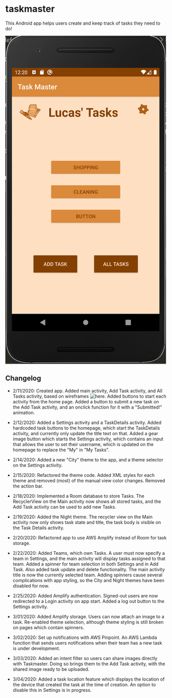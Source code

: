 # taskmaster
This Android app helps users create and keep track of tasks they need to do!

![Home page](./screenshots/ss_homepagev2.PNG)

## Changelog
- 2/11/2020: Created app. Added main activity, Add Task activity, and All Tasks activity, based on wireframes ![here](./assets). Added buttons to start each activity from the home page. Added a button to submit a new task on the Add Task activity, and an onclick function for it with a "Submitted!" animation.

- 2/12/2020: Added a Settings activity and a TaskDetails activity. Added hardcoded task buttons to the homepage, which start the TaskDetails activity, and currently only update the title text on that. Added a gear image button which starts the Settings activity, which contains an input that allows the user to set their username, which is updated on the homepage to replace the "My" in "My Tasks".

- 2/14/2020: Added a new "City" theme to the app, and a theme selector on the Settings activity.

- 2/15/2020: Refactored the theme code. Added XML styles for each theme and removed (most) of the manual view color changes. Removed the action bar.

- 2/18/2020: Implemented a Room database to store Tasks. The RecyclerView on the Main activity now shows all stored tasks, and the Add Task activity can be used to add new Tasks.

- 2/19/2020: Added the Night theme. The recycler view on the Main activity now only shows task state and title, the task body is visible on the Task Details activity.

- 2/20/2020: Refactored app to use AWS Amplify instead of Room for task storage.

- 2/22/2020: Added Teams, which own Tasks. A user must now specify a team in Settings, and the main activity will display tasks assigned to that team. Added a spinner for team selection in both Settings and in Add Task. Also added task update and delete functionality. The main activity title is now the currently selected team. Adding spinners cause several complications with app styling, so the City and Night themes have been disabled for now.

- 2/25/2020: Added Amplify authentication. Signed-out users are now redirected to a Login activity on app start. Added a log out button to the Settings activity.

- 3/01/2020: Added Amplify storage. Users can now attach an image to a task. Re-enabled theme selection, although theme styling is still broken on pages which contain spinners.

- 3/02/2020: Set up notifications with AWS Pinpoint. An AWS Lambda function that sends users notifications when their team has a new task is under development.

- 3/03/2020: Added an intent filter so users can share images directly with Taskmaster. Doing so brings them to the Add Task activity, with the shared image ready to be uploaded.

- 3/04/2020: Added a task location feature which displays the location of the device that created the task at the time of creation. An option to disable this in Settings is in progress.